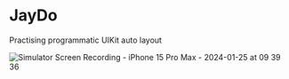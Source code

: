 # JayDo

Practising programmatic UIKit auto layout

![Simulator Screen Recording - iPhone 15 Pro Max - 2024-01-25 at 09 39 36](https://github.com/JamiuJimoh/JayDo/assets/60991680/796f4fa6-88c4-4562-84cb-e2ce3fb698f8)
